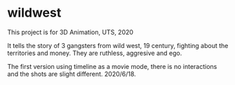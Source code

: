 # wildwest
This project is for 3D Animation, UTS, 2020

It tells the story of 3 gangsters from wild west, 19 century, fighting about the territories and money. They are ruthless, aggresive and ego.

The first version using timeline as a movie mode, there is no interactions and the shots are slight different. 2020/6/18.
